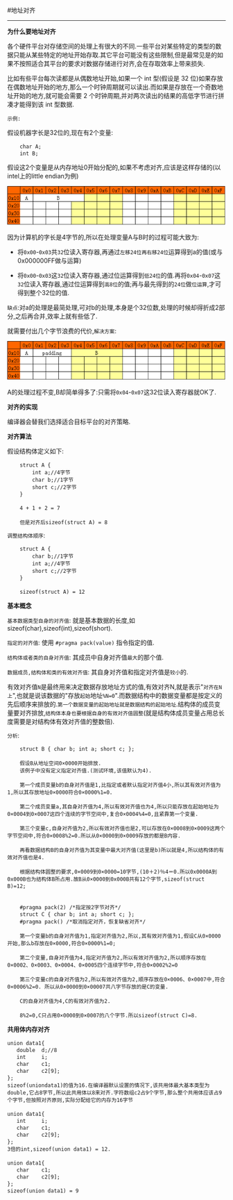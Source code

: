 #地址对齐

----

**为什么要地址对齐**

各个硬件平台对存储空间的处理上有很大的不同.一些平台对某些特定的类型的数据只能从某些特定的地址开始存取.其它平台可能没有这些限制,但是最常见是的如果不按照适合其平台的要求对数据存储进行对齐,会在存取效率上带来损失.

比如有些平台每次读都是从偶数地址开始,如果一个 int 型(假设是 32 位)如果存放在偶数地址开始的地方,那么一个时钟周期就可以读出.而如果是存放在一个奇数地址开始的地方,就可能会需要 2 个时钟周期,并对两次读出的结果的高低字节进行拼凑才能得到该 int 型数据.

`示例:`

假设机器字长是32位的,现在有2个变量:

		char A;
		int B;
		
假设这2个变量是从内存地址0开始分配的,如果不考虑对齐,应该是这样存储的(以intel上的little endian为例)
	
![内存对齐](./img/1.png "内存对齐")

因为计算机的字长是4字节的,所以在处理变量A与B时的过程可能大致为:

* 将`0x00`-`0x03`共`32`位读入寄存器,再通过`左移24位再右移24位`运算得到a的值(或与0x000000FF做与运算)

* 将`0x00`-`0x03`这`32`位读入寄存器,通过位运算得到`低24位`的值.再将`0x04`-`0x07`这`32`位读入寄存器,通过位运算得到`高8位`的值;再与最先得到的`24位`做`位运算`,才可得到整个32位的值.

`缺点`:对a的处理是最简处理,可对b的处理,本身是个32位数,处理的时候却得折成2部分,之后再合并,效率上就有些低了.

就需要付出几个字节浪费的代价,`解决方案`:

![内存对齐](./img/2.png "内存对齐")

A的处理过程不变,B却简单得多了:只需将`0x04`-`0x07`这32位读入寄存器就OK了.

**对齐的实现**

编译器会替我们选择适合目标平台的对齐策略.

**对齐算法**

假设结构体定义如下:

		struct A {
			int a;//4字节  
			char b;//1字节 
			short c;//2字节 
		}
		
		4 + 1 + 2 = 7
		
		但是对齐后sizeof(struct A) = 8
		
`调整结构体顺序`:

		struct A {
			char b;//1字节
			int a;//4字节
			short c;//2字节
		}
		
		sizeof(struct A) = 12
		
**基本概念**

`基本数据类型自身的对齐值`: 就是基本数据的长度,如 sizeof(char),sizeof(int),sizeof(short).

`指定的对齐值`: 使用 `#pragma pack(value)` 指令指定的值.

`结构体或者类的自身对齐值`: 其成员中自身对齐值`最大`的那个值.

`数据成员,结构体和类的有效对齐值`: 其自身对齐值和指定对齐值是`较小`的.


有效对齐值`N`是最终用来决定数据存放地址方式的值,有效对齐N,就是表示"`对齐在N上`",也就是说该数据的"存放`起始`地址`%N=0`".而数据结构中的数据变量都是按定义的先后顺序来排放的.`第一个数据变量的起始地址就是数据结构的起始地址`.结构体的成员变量要对齐排放,`结构体本身也要根据自身的有效对齐值圆整`(就是结构体成员变量占用总长度需要是对结构体有效对齐值的整数倍).

`分析`:

		struct B { char b; int a; short c; };
		
		假设B从地址空间0×0000开始排放.
		该例子中没有定义指定对齐值.(测试环境,该值默认为4).
		
		第一个成员变量b的自身对齐值是1,比指定或者默认指定对齐值4小,所以其有效对齐值为1,所以其存放地址0×0000符合0×0000%1=0.
		
		第二个成员变量a,其自身对齐值为4,所以有效对齐值也为4,所以只能存放在起始地址为0×0004到0×0007这四个连续的字节空间中,复合0×0004%4=0,且紧靠第一个变量.
		
		第三个变量c,自身对齐值为2,所以有效对齐值也是2,可以存放在0×0008到0×0009这两个字节空间中,符合0×0008%2=0.所以从0×0000到0×0009存放的都是B内容.
		
		再看数据结构B的自身对齐值为其变量中最大对齐值(这里是b)所以就是4,所以结构体的有效对齐值也是4.
		
		根据结构体圆整的要求,0×0009到0×0000=10字节,(10＋2)％4＝0.所以0x0000A到0x000B也为结构体B所占用.故B从0×0000到0x000B共有12个字节,sizeof(struct B)=12;
		
		
		#pragma pack(2) /*指定按2字节对齐*/ 
		struct C { char b; int a; short c; };
		#pragma pack() /*取消指定对齐，恢复缺省对齐*/
		
		第一个变量b的自身对齐值为1,指定对齐值为2,所以,其有效对齐值为1,假设C从0×0000开始,那么b存放在0×0000,符合0×0000%1=0;
		
		第二个变量,自身对齐值为4,指定对齐值为2,所以有效对齐值为2,所以顺序存放在0×0002、0×0003、0×0004、0×0005四个连续字节中,符合0×0002%2=0
		
		第三个变量c的自身对齐值为2,所以有效对齐值为2,顺序存放在0×0006、0×0007中,符合0×0006%2=0. 所以从0×0000到0×00007共八字节存放的是C的变量.
		
		C的自身对齐值为4,C的有效对齐值为2.
		
		8%2=0,C只占用0×0000到0×0007的八个字节.所以sizeof(struct C)=8.

**共用体内存对齐**

	union data1{
       double  d;//8
       int     i;
       char    c1;
       char    c2[9]; 
	};
	sizeof(uniondata1)的值为16.在编译器默认设置的情况下,该共用体最大基本类型为double,它占8字节,所以此共用体以8来对齐.字符数组c2占9个字节,那么整个共用体应该占9个字节,但按照对齐原则,实际分配给它的内存为16字节
	
	union data1{
       int     i;
       char    c1;
       char    c2[9]; 
	};
	3倍的int,sizeof(union data1) = 12.	
	
	union data1{
       char    c1;
       char    c2[9]; 
	};
	sizeof(union data1) = 9